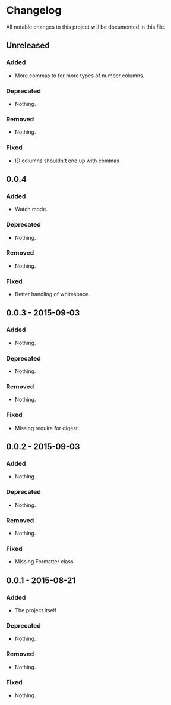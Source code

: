 # Changelog

All notable changes to this project will be documented in this file.

## Unreleased

### Added

- More commas to for more types of number columns.

### Deprecated

- Nothing.

### Removed

- Nothing.

### Fixed

- ID columns shouldn't end up with commas

## 0.0.4

### Added

- Watch mode.

### Deprecated

- Nothing.

### Removed

- Nothing.

### Fixed

- Better handling of whitespace.

## 0.0.3 - 2015-09-03

### Added

- Nothing.

### Deprecated

- Nothing.

### Removed

- Nothing.

### Fixed

- Missing require for digest.

## 0.0.2 - 2015-09-03

### Added

- Nothing.

### Deprecated

- Nothing.

### Removed

- Nothing.

### Fixed

- Missing Formatter class.

## 0.0.1 - 2015-08-21

### Added

- The project itself

### Deprecated

- Nothing.

### Removed

- Nothing.

### Fixed

- Nothing.
